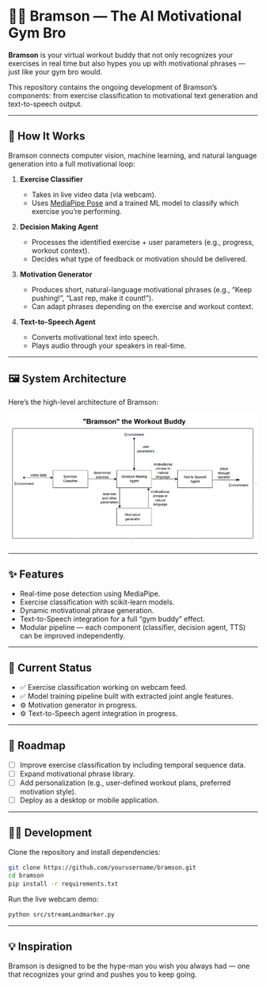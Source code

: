 # 🏋️‍♂️ Bramson — The AI Motivational Gym Bro  

**Bramson** is your virtual workout buddy that not only recognizes your exercises in real time but also hypes you up with motivational phrases — just like your gym bro would.  

This repository contains the ongoing development of Bramson’s components: from exercise classification to motivational text generation and text-to-speech output.  

---

## 🔎 How It Works  

Bramson connects computer vision, machine learning, and natural language generation into a full motivational loop:  

1. **Exercise Classifier**  
   - Takes in live video data (via webcam).  
   - Uses [MediaPipe Pose](https://developers.google.com/mediapipe/solutions/vision/pose) and a trained ML model to classify which exercise you’re performing.  

2. **Decision Making Agent**  
   - Processes the identified exercise + user parameters (e.g., progress, workout context).  
   - Decides what type of feedback or motivation should be delivered.  

3. **Motivation Generator**  
   - Produces short, natural-language motivational phrases (e.g., “Keep pushing!”, “Last rep, make it count!”).  
   - Can adapt phrases depending on the exercise and workout context.  

4. **Text-to-Speech Agent**  
   - Converts motivational text into speech.  
   - Plays audio through your speakers in real-time.  

---

## 🖼️ System Architecture  

Here’s the high-level architecture of Bramson:  

![Bramson Workflow](./bramson.png)  

---

## ✨ Features  

- Real-time pose detection using MediaPipe.  
- Exercise classification with scikit-learn models.  
- Dynamic motivational phrase generation.  
- Text-to-Speech integration for a full “gym buddy” effect.  
- Modular pipeline — each component (classifier, decision agent, TTS) can be improved independently.  

---

## 🚀 Current Status  

- ✅ Exercise classification working on webcam feed.  
- ✅ Model training pipeline built with extracted joint angle features.  
- ⚙️ Motivation generator in progress.  
- ⚙️ Text-to-Speech agent integration in progress.  

---

## 📌 Roadmap  

- [ ] Improve exercise classification by including temporal sequence data.  
- [ ] Expand motivational phrase library.  
- [ ] Add personalization (e.g., user-defined workout plans, preferred motivation style).  
- [ ] Deploy as a desktop or mobile application.  

---

## 🧑‍💻 Development  

Clone the repository and install dependencies:  

```bash
git clone https://github.com/yourusername/bramson.git
cd bramson
pip install -r requirements.txt
```

Run the live webcam demo:  

```bash
python src/streamLandmarker.py
```

---

## 💡 Inspiration  

Bramson is designed to be the hype-man you wish you always had — one that recognizes your grind and pushes you to keep going.  
